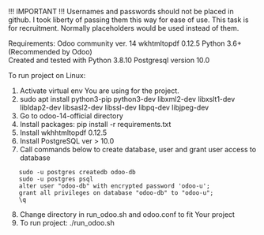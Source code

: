 !!!  IMPORTANT !!!
Usernames and passwords should not be placed in github. 
I took liberty of passing them this way for ease of use.
This task is for recruitment. Normally placeholders would be used instead of them.


Requirements:
Odoo community ver. 14
wkhtmltopdf 0.12.5
Python 3.6+ (Recommended by Odoo)  
Created and tested with Python 3.8.10
Postgresql version 10.0


To run project on Linux:
1. Activate virtual env You are using for the project.
2. sudo apt install python3-pip python3-dev libxml2-dev libxslt1-dev libldap2-dev libsasl2-dev libssl-dev libpq-dev libjpeg-dev
3. Go to odoo-14-official directory 
4. Install packages: pip install -r requirements.txt
5. Install wkhhtmltopdf 0.12.5
6. Install PostgreSQL ver > 10.0
7. Call commands below to create database, user and grant user access to database
```sudo -u postgres createuser -s odoo-u P
   sudo -u postgres createdb odoo-db
   sudo -u postgres psql 
   alter user "odoo-db" with encrypted password 'odoo-u';
   grant all privileges on database "odoo-db" to "odoo-u";
   \q
```
8. Change directory in run_odoo.sh and odoo.conf to fit Your project
9. To run project: ./run_odoo.sh